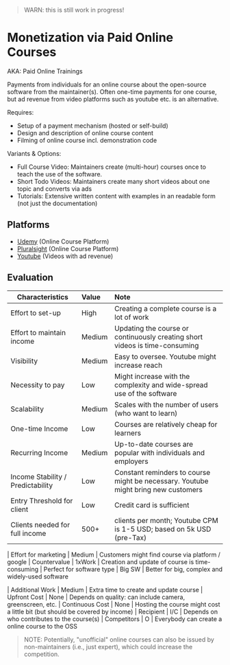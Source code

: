 > WARN: this is still work in progress!

# Monetization via Paid Online Courses
AKA: Paid Online Trainings

Payments from individuals for an online course about the open-source software from the maintainer(s).
Often one-time payments for one course, but ad revenue from video platforms such as youtube etc. is an alternative.

Requires:
* Setup of a payment mechanism (hosted or self-build)
* Design and description of online course content
* Filming of online course incl. demonstration code

Variants & Options:
* Full Course Video: Maintainers create (multi-hour) courses once to teach the use of the software.
* Short Todo Videos: Maintainers create many short videos about one topic and converts via ads
* Tutorials: Extensive written content with examples in an readable form (not just the documentation)

## Platforms
* [Udemy](https://www.udemy.com/) (Online Course Platform)
* [Pluralsight](https://www.pluralsight.com/) (Online Course Platform)
* [Youtube](https://www.youtube.com/) (Videos with ad revenue)

## Evaluation

| Characteristics                   | Value  | Note |
| --------------------------------- |:------ |:---- |
| Effort to set-up                  | High   | Creating a complete course is a lot of work
| Effort to maintain income         | Medium | Updating the course or continuously creating short videos is time-consuming
| Visibility                        | Medium | Easy to oversee. Youtube might increase reach
| Necessity to pay                  | Low    | Might increase with the complexity and wide-spread use of the software
| Scalability                       | Medium | Scales with the number of users (who want to learn)
| One-time Income                   | Low    | Courses are relatively cheap for learners
| Recurring Income                  | Medium | Up-to-date courses are popular with individuals and employers
| Income Stability / Predictability | Low    | Constant reminders to course might be necessary. Youtube might bring new customers
| Entry Threshold for client        | Low    | Credit card is sufficient
| Clients needed for full income    | 500+   | clients per month; Youtube CPM is 1-5 USD; based on 5k USD (pre-Tax)

| Effort for marketing              | Medium | Customers might find course via platform / google
| Countervalue                      | 1xWork | Creation and update of course is time-consuming
| Perfect for software type         | Big SW | Better for big, complex and widely-used software

| Additional Work                   | Medium | Extra time to create and update course
| Upfront Cost                      | None   | Depends on quality: can include camera, greenscreen, etc.
| Continuous Cost                   | None   | Hosting the course might cost a little bit (but should be covered by income)
| Recipient                         | I/C    | Depends on who contributes to the course(s)
| Competitors                       | O      | Everybody can create a online course to the OSS

> NOTE: Potentially, "unofficial" online courses can also be issued by non-maintainers (i.e., just expert), which could increase the competition.